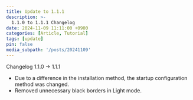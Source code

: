 ```yaml
---
title: Update to 1.1.1
description: >-
  1.1.0 to 1.1.1 Changelog
date: 2024-11-09 11:11:00 +0900
categories: [Article, Tutorial]
tags: [update]
pin: false
media_subpath: '/posts/20241109'
---
```


Changelog 1.1.0 -> 1.1.1

- Due to a difference in the installation method, the startup configuration method was changed.
- Removed unnecessary black borders in Light mode.
